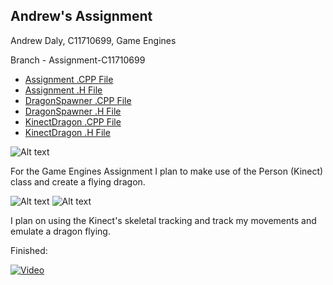 ## Andrew's Assignment
Andrew Daly, C11710699, Game Engines

Branch - Assignment-C11710699

* [Assignment .CPP File](/BGE/Assignment.cpp)
* [Assignment .H File](/BGE/Assignment.h)
* [DragonSpawner .CPP File](/BGE/DragonSpawner.cpp)
* [DragonSpawner .H File](/BGE/DragonSpawner.h)
* [KinectDragon .CPP File](/BGE/KinectDragon.cpp)
* [KinectDragon .H File](/BGE/KinectDragon.h)

![Alt text](https://raw.github.com/andydaly/BGE/Assignment/Logo/blocks.png)


For the Game Engines Assignment I plan to make use of the Person (Kinect) class and create a flying dragon.

![Alt text](https://raw.github.com/andydaly/BGE/Assignment/Logo/pic1.jpg)
![Alt text](https://raw.github.com/andydaly/BGE/Assignment/Logo/pic2.jpg)


I plan on using the Kinect's skeletal tracking and track my movements and emulate a dragon flying.


Finished:

[![Video](http://img.youtube.com/vi/2c3Q0eVbtWc/0.jpg)](https://www.youtube.com/watch?v=2c3Q0eVbtWc)
